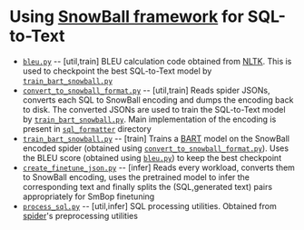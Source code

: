 # Using [SnowBall framework](https://aclanthology.org/2021.findings-acl.388/) for SQL-to-Text


* [`bleu.py`](bleu.py) -- [util,train] BLEU calculation code obtained from [NLTK](https://www.nltk.org/). This is used to checkpoint the best SQL-to-Text model by [`train_bart_snowball.py`](train_bart_snowball.py)
* [`convert_to_snowball_format.py`](convert_to_snowball_format.py) -- [util,train] Reads spider JSONs, converts each SQL to SnowBall encoding and dumps the encoding back to disk. The converted JSONs are used to train the SQL-to-Text model by [`train_bart_snowball.py`](train_bart_snowball.py). Main implementation of the encoding is present in [`sql_formatter`](sql_formatter/) directory
* [`train_bart_snowball.py`](train_bart_snowball.py) -- [train] Trains a [BART](https://huggingface.co/docs/transformers/main/en/model_doc/bart#bart) model on the SnowBall encoded spider (obtained using [`convert_to_snowball_format.py`](convert_to_snowball_format.py)). Uses the BLEU score (obtained using [`bleu.py`](bleu.py)) to keep the best checkpoint
* [`create_finetune_json.py`](create_finetune_json.py) -- [infer] Reads every workload, converts them to SnowBall encoding, uses the pretrained model to infer the corresponding text and finally splits the (SQL,generated text) pairs appropriately for SmBop finetuning
* [`process_sql.py`](process_sql.py) -- [util,infer] SQL processing utilities. Obtained from [spider](https://github.com/taoyds/spider/blob/master/process_sql.py)'s preprocessing utilities
